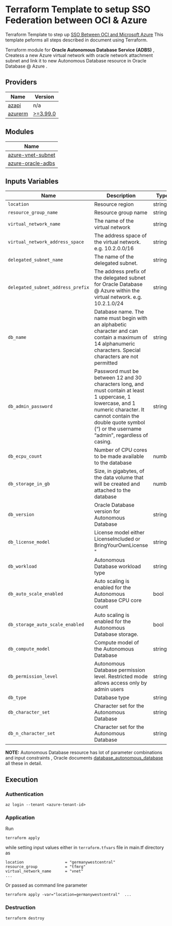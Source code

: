 # Terraform Template to setup SSO Federation between OCI & Azure

Terraform Template to step up [SSO Between OCI and Microsoft Azure](https://docs.oracle.com/en-us/iaas/Content/Identity/tutorials/azure_ad/sso_azure/azure_sso.htm) This template peforms all steps described in document using Terraform.

Terraform module for **Oracle Autonomous Database Service (ADBS)** , Createss a new Azure virtual network with oracle network attachment subnet and link it to new Autonomous Database resource in Oracle Database @ Azure .

## Providers

| Name                       | Version                                                                                                       |
| -------------------------- | ------------------------------------------------------------------------------------------------------------- |
| [azapi](#provider_azapi)   | n/a                                                                                                           |
| [azurerm](#provider_azapi) | [>=3.99.0](https://github.com/hashicorp/terraform-provider-azurerm/blob/main/CHANGELOG.md#3990-april-11-2024) |

## Modules

| Name                                                 |
| ---------------------------------------------------- |
| [azure-vnet-subnet](../../modules/azure-vnet-subnet) |
| [azure-oracle-adbs](../../modules/azure-oracle-adbs) |

## Inputs Variables

| Name                              | Description                                                                                                                                                                                                                   | Type   | Default           | Required |
| --------------------------------- | ----------------------------------------------------------------------------------------------------------------------------------------------------------------------------------------------------------------------------- | ------ | ----------------- | :------: |
| `location`                        | Resource region                                                                                                                                                                                                               | string | n/a               |   yes    |
| `resource_group_name`             | Resource group name                                                                                                                                                                                                           | string | n/a               |   yes    |
| `virtual_network_name`            | The name of the virtual network                                                                                                                                                                                               | string | n/a               |   yes    |
| `virtual_network_address_space`   | The address space of the virtual network. e.g. 10.2.0.0/16                                                                                                                                                                    | string | n/a               |   yes    |
| `delegated_subnet_name`           | The name of the delegated subnet.                                                                                                                                                                                             | string | n/a               |   yes    |
| `delegated_subnet_address_prefix` | The address prefix of the delegated subnet for Oracle Database @ Azure within the virtual network. e.g. 10.2.1.0/24                                                                                                           | string | n/a               |   yes    |
| `db_name`                         | Database name. The name must begin with an alphabetic character and can contain a maximum of 14 alphanumeric characters. Special characters are not permitted                                                                 | string | n/a               |   yes    |
| `db_admin_password`               | Password must be between 12 and 30 characters long, and must contain at least 1 uppercase, 1 lowercase, and 1 numeric character. It cannot contain the double quote symbol (“) or the username “admin”, regardless of casing. | string | n/a               |   yes    |
| `db_ecpu_count`                   | Number of CPU cores to be made available to the database                                                                                                                                                                      | number | n/a               |   yes    |
| `db_storage_in_gb`                | Size, in gigabytes, of the data volume that will be created and attached to the database                                                                                                                                      | number | n/a               |   yes    |
| `db_version`                      | Oracle Database version for Autonomous Database                                                                                                                                                                               | string | "19c"             |          |
| `db_license_model`                | License model either LicenseIncluded or BringYourOwnLicense "                                                                                                                                                                 | string | "LicenseIncluded" |          |
| `db_workload`                     | Autonomous Database workload type                                                                                                                                                                                             | string | "DW"              |          |
| `db_auto_scale_enabled`           | Auto scaling is enabled for the Autonomous Database CPU core count                                                                                                                                                            | bool   | true              |          |
| `db_storage_auto_scale_enabled`   | Auto scaling is enabled for the Autonomous Database storage.                                                                                                                                                                  | bool   | false             |          |
| `db_compute_model`                | Compute model of the Autonomous Database                                                                                                                                                                                      | string | "ECPU"            |          |
| `db_permission_level`             | Autonomous Database permission level. Restricted mode allows access only by admin users                                                                                                                                       | string | "Restricted"      |          |
| `db_type`                         | Database type                                                                                                                                                                                                                 | string | "Regular"         |          |
| `db_character_set`                | Character set for the Autonomous Database                                                                                                                                                                                     | string | "AL32UTF8"        |          |
| `db_n_character_set`              | Character set for the Autonomous Database                                                                                                                                                                                     | string | "AL16UTF16"       |          |

**NOTE:** Autonomous Database resource has lot of parameter combinations and input constraints , Oracle documents [database_autonomous_database](https://docs.oracle.com/en-us/iaas/tools/terraform-provider-oci/6.2.0/docs/r/database_autonomous_database.html) all these in detail.

## Execution

### Authentication

```
az login --tenant <azure-tenant-id>
```

### Application

Run

```
terraform apply
```

while setting input values either in `terraform.tfvars` file in main.tf directory as

```
location                  = "germanywestcentral"
resource_group            = "tfmrg"
virtual_network_name      = "vnet"
...
```

Or passed as command line parameter

```
terraform apply -var="location=germanywestcentral"  ...
```

### Destruction

```
terraform destroy
```
